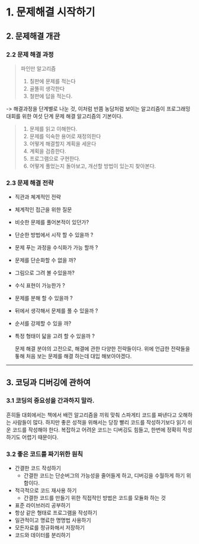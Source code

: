 # 1. 문제해결 시작하기 



## 2. 문제해결 개관 

### 2.2 문제 해결 과정

> 파인만 알고리즘
>
> 	1. 칠판에 문제를 적는다 
>  	2. 골똘히 생각한다 
>  	3. 철판에 답을 적는다. 

-> 해결과정을 단계별로 나눈 것, 이처럼 반쯤 농담처럼 보이는 알고리즘이 프로그래밍대회를 위한 여섯 단계 문제 해결 알고리즘의 기본이다. 



> 1. 문제를 읽고 이해한다.
> 2. 문제를 익숙한 용어로 재정의한다 
> 3. 어떻게 해결할지 계획을 세운다 
> 4. 계획을 검증한다. 
> 5. 프로그램으로 구현한다. 
> 6. 어떻게 풀었는지 돌아보고, 개선할 방법이 있는지 찾아본다. 

### 2.3 문제 해결 전략

 * 직관과 쳬계적인 전략

 * 체계적인 접근을 위한 질문

 * 비슷한 문제를 풀어본적이 있던가?

 * 단순한 방법에서 시작 할 수 있을까 ?

 * 문제 푸는 과정을 수식화가 가능 할까 ?

 * 문제를 단순화할 수 없을 까?

 * 그림으로 그려 볼 수있을까?

 * 수식 표현이 가능한가 ?

 * 문제를 분해 할 수 있을까 ?

 * 뒤에서 생각해서 문제를 풀 수 있을까 ?

 * 순서를 강제할 수 있을 까?

 * 특정 형태이 닯을 고려 할 수 있을까 ?

   문제 해결 분야의 고전으로, 해결에 관한 다양한 전략들이다. 위에 언급한 전략들을 톻해 처음 보는 문제를 해결 하는데 대입 해보아야겠다. 

------



## 3. 코딩과 디버깅에 관하여 

### 3.1 코딩의 중요성을 간과하지 말라. 

흔히들 대회에서는 책에서 배낀 알고리즘을 끼워 맞춰 스파게티 코드를 짜낸다고 오해하는 사람들이 많다. 하지만 좋은 성적을 위해서는 당장 빨리 코드를 작성하기보다 읽기 쉬운 코드를 작성해야 한다. 복잡하고 어려운 코드는 디버깅도 힘들고, 한번에 정확히 작성하기도 어렵기 때문이다. 

 ### 3.2 좋은 코드를 짜기위한 원칙

- 간결한 코드 작성하기 
  - 간결한 코드는 단순버그의 가능성을 줄어들게 하고, 디버깅을 수월하게 하기 위함이다.
- 적극적으로 코드 재사용 하기 
  - 간결한 코드를 만들기 위한 직접적인 방법은 코드를 모듈화 하는 것
- 표준 라이브러리 공부하기
- 항상 같은 형태로 프로그램을 작성하기 
- 일관적이고 명료한 명명법 사용하기
- 모든자료를 정규화해서 저장하기 
- 코드와 데이터를 분리하기



